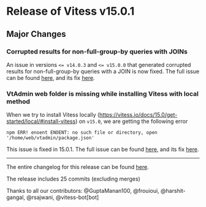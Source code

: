 # Release of Vitess v15.0.1
## Major Changes

### Corrupted results for non-full-group-by queries with JOINs

An issue in versions `<= v14.0.3` and `<= v15.0.0` that generated corrupted results for non-full-group-by queries with a JOIN
is now fixed. The full issue can be found [here](https://github.com/vitessio/vitess/issues/11625), and its fix [here](https://github.com/vitessio/vitess/pull/11633).

### VtAdmin web folder is missing while installing Vitess with local method

When we try to install Vitess locally (https://vitess.io/docs/15.0/get-started/local/#install-vitess) on `v15.0`, we are getting the following error
```
npm ERR! enoent ENOENT: no such file or directory, open '/home/web/vtadmin/package.json'
```
This issue is fixed in 15.0.1. The full issue can be found [here](https://github.com/vitessio/vitess/issues/11679), and its fix [here](https://github.com/vitessio/vitess/pull/11683).

------------

The entire changelog for this release can be found [here](https://github.com/vitessio/vitess/blob/main/changelog/15.0/15.0.1/changelog.md).

The release includes 25 commits (excluding merges)

Thanks to all our contributors: @GuptaManan100, @frouioui, @harshit-gangal, @rsajwani, @vitess-bot[bot]

